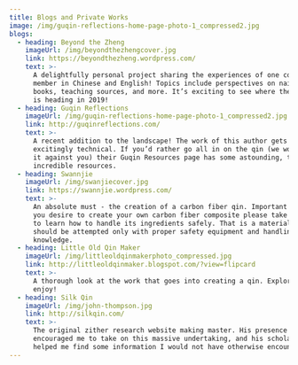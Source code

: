 ```yaml
---
title: Blogs and Private Works
image: /img/guqin-reflections-home-page-photo-1_compressed2.jpg
blogs:
  - heading: Beyond the Zheng
    imageUrl: /img/beyondthezhengcover.jpg
    link: https://beyondthezheng.wordpress.com/
    text: >-
      A delightfully personal project sharing the experiences of one community
      member in Chinese and English! Topics include perspectives on nails,
      books, teaching sources, and more. It’s exciting to see where the author
      is heading in 2019!
  - heading: Guqin Reflections
    imageUrl: /img/guqin-reflections-home-page-photo-1_compressed2.jpg
    link: http://guqinreflections.com/
    text: >-
      A recent addition to the landscape! The work of this author gets
      excitingly technical. If you’d rather go all in on the qin (we won’t hold
      it against you) their Guqin Resources page has some astounding, truly
      incredible resources.
  - heading: Swannjie
    imageUrl: /img/swanjiecover.jpg
    link: https://swannjie.wordpress.com/
    text: >-
      An absolute must - the creation of a carbon fiber qin. Important note: If
      you desire to create your own carbon fiber composite please take the time
      to learn how to handle its ingredients safely. That is a material that
      should be attempted only with proper safety equipment and handling
      knowledge.
  - heading: Little Old Qin Maker
    imageUrl: /img/littleoldqinmakerphoto_compressed.jpg
    link: http://littleoldqinmaker.blogspot.com/?view=flipcard
    text: >-
      A thorough look at the work that goes into creating a qin. Explore and
      enjoy!
  - heading: Silk Qin
    imageUrl: /img/john-thompson.jpg
    link: http://silkqin.com/
    text: >-
      The original zither research website making master. His presence
      encouraged me to take on this massive undertaking, and his scholarship
      helped me find some information I would not have otherwise encountered.
---
```

